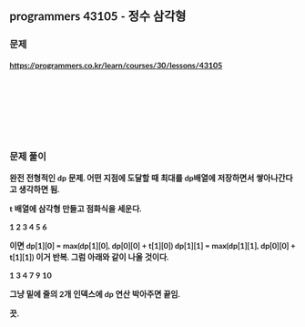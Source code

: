 <span style="font-family:Lato,PingFang SC,Microsoft YaHei,sans-serif">

## programmers 43105 - 정수 삼각형


### 문제 
<b>https://programmers.co.kr/learn/courses/30/lessons/43105</b>


<br/><br/><br/><br/><br/><br/>


### 문제 풀이<b>

완전 전형적인 dp 문제. 어떤 지점에 도달할 때 최대를 dp배열에 저장하면서 쌓아나간다고 생각하면 됨.

t 배열에 삼각형 만들고 점화식을 세운다.

1
2 3
4 5 6


이면 dp[1][0] = max(dp[1][0], dp[0][0] + t[1][0])
dp[1][1] = max(dp[1][1], dp[0][0] + t[1][1])
이거 반복. 그럼 아래와 같이 나올 것이다.

1
3 4
7 9 10


그냥 밑에 줄의 2개 인덱스에 dp 연산 박아주면 끝임.

끗.
</span>
